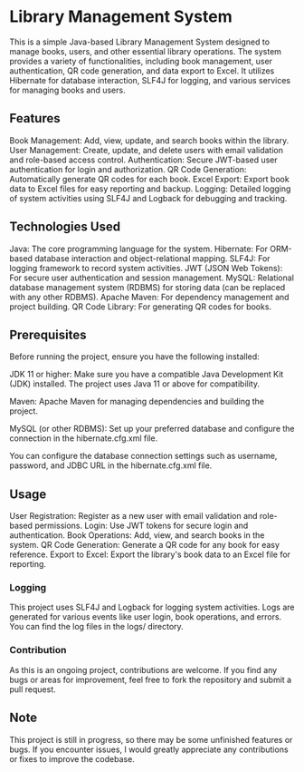 # Library Management System
This is a simple Java-based Library Management System designed to manage books, users, and other essential library operations. The system provides a variety of functionalities, including book management, user authentication, QR code generation, and data export to Excel. It utilizes Hibernate for database interaction, SLF4J for logging, and various services for managing books and users.

## Features
Book Management: Add, view, update, and search books within the library.
User Management: Create, update, and delete users with email validation and role-based access control.
Authentication: Secure JWT-based user authentication for login and authorization.
QR Code Generation: Automatically generate QR codes for each book.
Excel Export: Export book data to Excel files for easy reporting and backup.
Logging: Detailed logging of system activities using SLF4J and Logback for debugging and tracking.

## Technologies Used
Java: The core programming language for the system.
Hibernate: For ORM-based database interaction and object-relational mapping.
SLF4J: For logging framework to record system activities.
JWT (JSON Web Tokens): For secure user authentication and session management.
MySQL: Relational database management system (RDBMS) for storing data (can be replaced with any other RDBMS).
Apache Maven: For dependency management and project building.
QR Code Library: For generating QR codes for books.

## Prerequisites
Before running the project, ensure you have the following installed:

JDK 11 or higher: Make sure you have a compatible Java Development Kit (JDK) installed. The project uses Java 11 or above for compatibility.

Maven: Apache Maven for managing dependencies and building the project.

MySQL (or other RDBMS): Set up your preferred database and configure the connection in the hibernate.cfg.xml file.

You can configure the database connection settings such as username, password, and JDBC URL in the hibernate.cfg.xml file.

## Usage
User Registration: Register as a new user with email validation and role-based permissions.
Login: Use JWT tokens for secure login and authentication.
Book Operations: Add, view, and search books in the system.
QR Code Generation: Generate a QR code for any book for easy reference.
Export to Excel: Export the library's book data to an Excel file for reporting.

### Logging
This project uses SLF4J and Logback for logging system activities. Logs are generated for various events like user login, book operations, and errors. You can find the log files in the logs/ directory.

### Contribution
As this is an ongoing project, contributions are welcome. If you find any bugs or areas for improvement, feel free to fork the repository and submit a pull request.

## Note
This project is still in progress, so there may be some unfinished features or bugs. If you encounter issues, I would greatly appreciate any contributions or fixes to improve the codebase.
